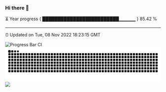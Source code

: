 ### Hi there 👋

⏳ Year progress { █████████████████████████▁▁▁▁▁ } 85.42 %

---

⏰ Updated on Tue, 08 Nov 2022 18:23:15 GMT

![Progress Bar CI](https://github.com/liununu/liununu/workflows/Progress%20Bar%20CI/badge.svg)![](https://raw.githubusercontent.com/L1cardo/L1cardo/main/assets/github-contribution-grid-snake.svg)![](https://raw.githubusercontent.com/seesaws/seesaws/main/assets/github-contribution-grid-snake.svg)
